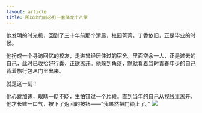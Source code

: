 ```yaml
---
layout: article
title: 所以出门前必打一套降龙十八掌
---
```

<div class="hundred" >
他发明的时光机，回到了三十年前那个清晨，校园菁菁，丁香依旧，正是毕业的时候。

他扮成一个寻访回忆的校友，走进曾经居住过的宿舍。里面空余一人，正是过去的自己，此时已收拾好行囊，正欲离开。他躲到角落，默默看着当时青春年少的自己背着旅行包从门里出来。

就是这一刻！

他心跳加速，眼睛一眨不眨，生怕错过一个片段。直到当年的自己从视线里离开，他才长嘘一口气，按下了返回的按钮——“我果然把门锁上了。”
<img src="{{page.baseurl}}/images/3.jpg">
</div>
